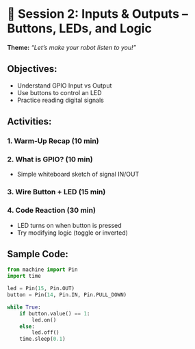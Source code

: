 # 🔌 Session 2: Inputs & Outputs – Buttons, LEDs, and Logic

**Theme:** _“Let’s make your robot listen to you!”_

## Objectives:
- Understand GPIO Input vs Output
- Use buttons to control an LED
- Practice reading digital signals

## Activities:
### 1. Warm-Up Recap (10 min)

### 2. What is GPIO? (10 min)
- Simple whiteboard sketch of signal IN/OUT

### 3. Wire Button + LED (15 min)

### 4. Code Reaction (30 min)
- LED turns on when button is pressed
- Try modifying logic (toggle or inverted)

## Sample Code:
```python
from machine import Pin
import time

led = Pin(15, Pin.OUT)
button = Pin(14, Pin.IN, Pin.PULL_DOWN)

while True:
    if button.value() == 1:
        led.on()
    else:
        led.off()
    time.sleep(0.1)
```
